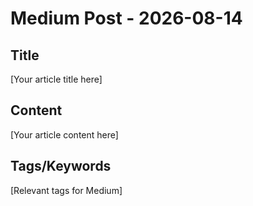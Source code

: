 # Medium Post - 2026-08-14

## Title
[Your article title here]

## Content
[Your article content here]

## Tags/Keywords
[Relevant tags for Medium]
